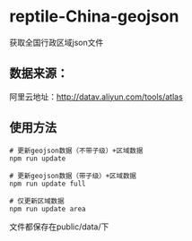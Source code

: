 # reptile-China-geojson
获取全国行政区域json文件

## 数据来源：
阿里云地址：http://datav.aliyun.com/tools/atlas

## 使用方法

```
# 更新geojson数据（不带子级）+区域数据
npm run update

# 更新geojson数据（带子级）+区域数据
npm run update full

# 仅更新区域数据
npm run update area
```

文件都保存在public/data/下
